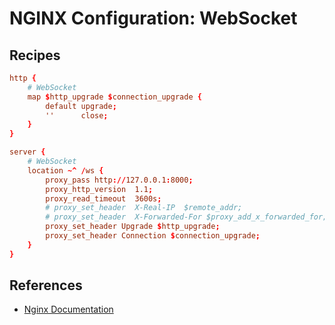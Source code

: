 # NGINX Configuration: WebSocket

## Recipes

```conf
http {
    # WebSocket
    map $http_upgrade $connection_upgrade {
        default upgrade;
        ''      close;
    }
}

server {
    # WebSocket
    location ~^ /ws {
        proxy_pass http://127.0.0.1:8000;
        proxy_http_version  1.1;
        proxy_read_timeout  3600s;
        # proxy_set_header  X-Real-IP  $remote_addr;
        # proxy_set_header  X-Forwarded-For $proxy_add_x_forwarded_for;
        proxy_set_header Upgrade $http_upgrade;
        proxy_set_header Connection $connection_upgrade;
    }
}
```

## References

- [Nginx Documentation](https://nginx.org/en/docs/)
